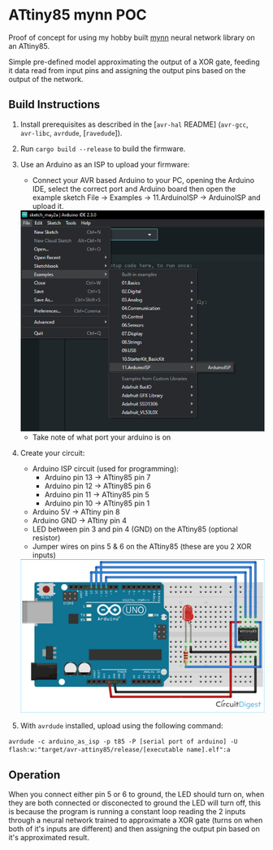 ATtiny85 mynn POC 
==

Proof of concept for using my hobby built [mynn](https://github.com/jasonalexander-ja/mynn) neural network library on an ATtiny85. 

Simple pre-defined model approximating the output of a XOR gate, feeding it data read from input pins and assigning the output pins based on the output of the network. 

## Build Instructions
1. Install prerequisites as described in the [`avr-hal` README] (`avr-gcc`, `avr-libc`, `avrdude`, [`ravedude`]).

2. Run `cargo build --release` to build the firmware.

3. Use an Arduino as an ISP to upload your firmware: 
   * Connect your AVR based Arduino to your PC, opening the Arduino IDE, select the correct port and Arduino board then open the example sketch File -> Examples -> 11.ArduinoISP -> ArduinoISP and upload it. 
   <img src="docs/ide.png">
   
   * Take note of what port your arduino is on 

4. Create your circuit: 
   * Arduino ISP circuit (used for programming):
      * Arduino pin 13 -> ATtiny85 pin 7
      * Arduino pin 12 -> ATtiny85 pin 6
      * Arduino pin 11 -> ATtiny85 pin 5
      * Arduino pin 10 -> ATtiny85 pin 1
   * Arduino 5V -> ATtiny pin 8
   * Arduino GND -> ATtiny pin 4
   * LED between pin 3 and pin 4 (GND) on the ATtiny85 (optional resistor) 
   * Jumper wires on pins 5 & 6 on the ATtiny85 (these are you 2 XOR inputs)
   <img src="docs/circuit.png">

5. With `avrdude` installed, upload using the following command: 

```
avrdude -c arduino_as_isp -p t85 -P [serial port of arduino] -U flash:w:"target/avr-attiny85/release/[executable name].elf":a
```

## Operation 

When you connect either pin 5 or 6 to ground, the LED should turn on, when they are both connected or disconected to ground the LED will turn off, this is because the program is running a constant loop reading the 2 inputs through a neural network trained to approximate a XOR gate (turns on when both of it's inputs are different) and then assigning the output pin based on it's approximated result. 


